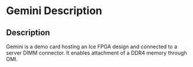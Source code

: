 # Gemini Description

## Description

Gemini is a demo card hosting an Ice FPGA design and connected to a server DIMM connector. It enables attachment of a DDR4 memory through OMI.